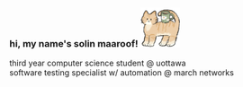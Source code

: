 <h3 align="left"> hi, my name's solin maaroof! <img src="linesticker.png" width="70" height="70" />
</h3>
<p align="left">third year computer science student @ uottawa
    <br> software testing specialist w/ automation @ march networks
</p>
